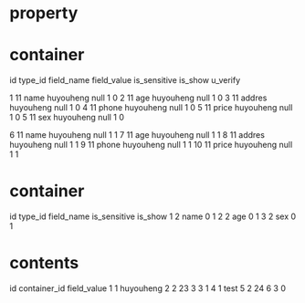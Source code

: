 # property

# container
id type_id field_name field_value is_sensitive is_show u_verify

 1     11     name      huyouheng     null    1          0
 2     11     age      huyouheng     null    1          0
 3     11     addres      huyouheng     null    1          0
 4     11     phone      huyouheng     null    1          0
 5     11     price      huyouheng     null    1          0
 5     11     sex      huyouheng     null    1          0


 6     11     name      huyouheng     null    1          1
 7     11     age      huyouheng     null    1          1
 8     11     addres      huyouheng     null    1          1
 9     11     phone      huyouheng     null    1          1
 10     11     price      huyouheng     null    1          1


# container
id type_id field_name  is_sensitive is_show 
 1    2       name        0            1
 2    2       age         0            1
 3    2       sex         0            1

# contents
id container_id field_value
1     1          huyouheng
2     2             23
3     3             1
4     1          test
5     2             24
6     3             0